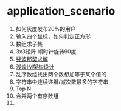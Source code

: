 # application_scenario

1. 如何灰度发布20%的用户
2. 输入四个坐标，如何判定正方形
3. 数组求子集
4. 3x3矩阵 顺时针旋转90度
5. [斐波那契求解](https://blog.csdn.net/xygy8860/article/details/47087687)
6. [浅谈IM架构设计](http://www.52im.net/thread-307-1-1.html)
7. 乱序数组找出两个数想加等于某个值的
8. 字符串中连续递增/减次数最多的字符串
9. Top N
10. 合并两个有序数组
11. 


